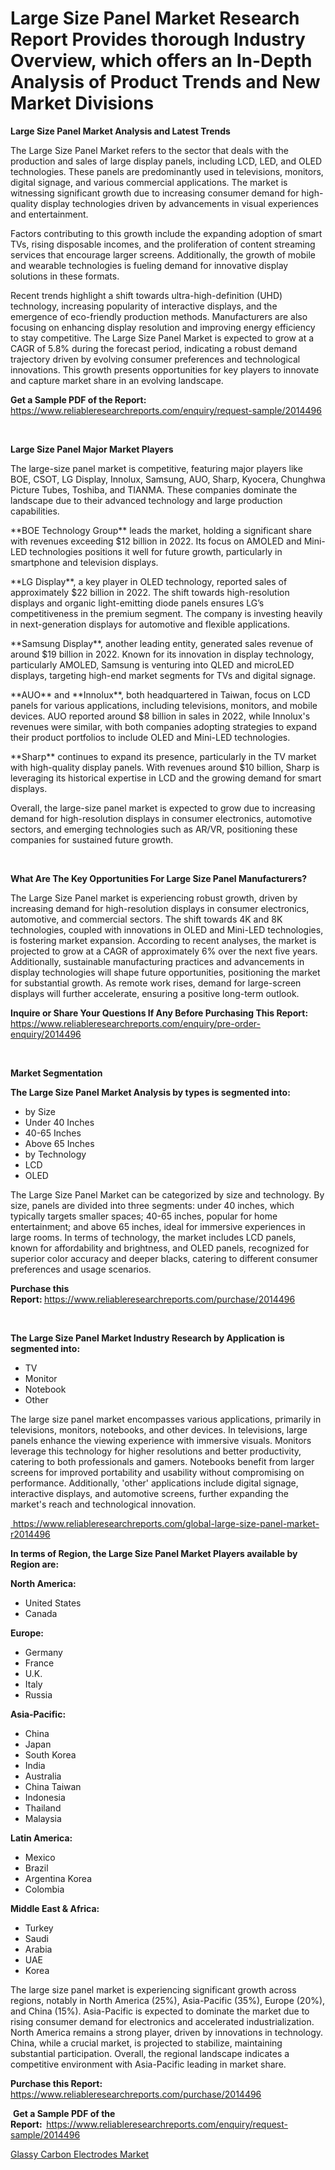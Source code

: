 <p><h1>Large Size Panel Market Research Report Provides thorough Industry Overview, which offers an In-Depth Analysis of Product Trends and New Market Divisions</h1></p><p><strong>Large Size Panel Market Analysis and Latest Trends</strong></p>
<p><p>The Large Size Panel Market refers to the sector that deals with the production and sales of large display panels, including LCD, LED, and OLED technologies. These panels are predominantly used in televisions, monitors, digital signage, and various commercial applications. The market is witnessing significant growth due to increasing consumer demand for high-quality display technologies driven by advancements in visual experiences and entertainment.</p><p>Factors contributing to this growth include the expanding adoption of smart TVs, rising disposable incomes, and the proliferation of content streaming services that encourage larger screens. Additionally, the growth of mobile and wearable technologies is fueling demand for innovative display solutions in these formats.</p><p>Recent trends highlight a shift towards ultra-high-definition (UHD) technology, increasing popularity of interactive displays, and the emergence of eco-friendly production methods. Manufacturers are also focusing on enhancing display resolution and improving energy efficiency to stay competitive. The Large Size Panel Market is expected to grow at a CAGR of 5.8% during the forecast period, indicating a robust demand trajectory driven by evolving consumer preferences and technological innovations. This growth presents opportunities for key players to innovate and capture market share in an evolving landscape.</p></p>
<p><strong>Get a Sample PDF of the Report:&nbsp;</strong> <a href="https://www.reliableresearchreports.com/enquiry/request-sample/2014496?utm_campaign=2954&utm_medium=2&utm_source=Github&utm_content=ia&utm_term=29032025&utm_id=large-size-panel">https://www.reliableresearchreports.com/enquiry/request-sample/2014496</a></p>
<p>&nbsp;</p>
<p><strong>Large Size Panel Major Market Players</strong></p>
<p><p>The large-size panel market is competitive, featuring major players like BOE, CSOT, LG Display, Innolux, Samsung, AUO, Sharp, Kyocera, Chunghwa Picture Tubes, Toshiba, and TIANMA. These companies dominate the landscape due to their advanced technology and large production capabilities.</p><p>**BOE Technology Group** leads the market, holding a significant share with revenues exceeding $12 billion in 2022. Its focus on AMOLED and Mini-LED technologies positions it well for future growth, particularly in smartphone and television displays.</p><p>**LG Display**, a key player in OLED technology, reported sales of approximately $22 billion in 2022. The shift towards high-resolution displays and organic light-emitting diode panels ensures LG’s competitiveness in the premium segment. The company is investing heavily in next-generation displays for automotive and flexible applications.</p><p>**Samsung Display**, another leading entity, generated sales revenue of around $19 billion in 2022. Known for its innovation in display technology, particularly AMOLED, Samsung is venturing into QLED and microLED displays, targeting high-end market segments for TVs and digital signage.</p><p>**AUO** and **Innolux**, both headquartered in Taiwan, focus on LCD panels for various applications, including televisions, monitors, and mobile devices. AUO reported around $8 billion in sales in 2022, while Innolux's revenues were similar, with both companies adopting strategies to expand their product portfolios to include OLED and Mini-LED technologies.</p><p>**Sharp** continues to expand its presence, particularly in the TV market with high-quality display panels. With revenues around $10 billion, Sharp is leveraging its historical expertise in LCD and the growing demand for smart displays.</p><p>Overall, the large-size panel market is expected to grow due to increasing demand for high-resolution displays in consumer electronics, automotive sectors, and emerging technologies such as AR/VR, positioning these companies for sustained future growth.</p></p>
<p>&nbsp;</p>
<p><strong>What Are The Key Opportunities For Large Size Panel Manufacturers?</strong></p>
<p><p>The Large Size Panel market is experiencing robust growth, driven by increasing demand for high-resolution displays in consumer electronics, automotive, and commercial sectors. The shift towards 4K and 8K technologies, coupled with innovations in OLED and Mini-LED technologies, is fostering market expansion. According to recent analyses, the market is projected to grow at a CAGR of approximately 6% over the next five years. Additionally, sustainable manufacturing practices and advancements in display technologies will shape future opportunities, positioning the market for substantial growth. As remote work rises, demand for large-screen displays will further accelerate, ensuring a positive long-term outlook.</p></p>
<p><strong>Inquire or Share Your Questions If Any Before Purchasing This Report:</strong> <a href="https://www.reliableresearchreports.com/enquiry/pre-order-enquiry/2014496?utm_campaign=2954&utm_medium=2&utm_source=Github&utm_content=ia&utm_term=29032025&utm_id=large-size-panel">https://www.reliableresearchreports.com/enquiry/pre-order-enquiry/2014496</a></p>
<p>&nbsp;</p>
<p><strong>Market Segmentation</strong></p>
<p><strong>The Large Size Panel Market Analysis by types is segmented into:</strong></p>
<p><ul><li>by Size</li><li>Under 40 Inches</li><li>40-65 Inches</li><li>Above 65 Inches</li><li>by Technology</li><li>LCD</li><li>OLED</li></ul></p>
<p><p>The Large Size Panel Market can be categorized by size and technology. By size, panels are divided into three segments: under 40 inches, which typically targets smaller spaces; 40-65 inches, popular for home entertainment; and above 65 inches, ideal for immersive experiences in large rooms. In terms of technology, the market includes LCD panels, known for affordability and brightness, and OLED panels, recognized for superior color accuracy and deeper blacks, catering to different consumer preferences and usage scenarios.</p></p>
<p><strong>Purchase this Report:&nbsp;</strong><a href="https://www.reliableresearchreports.com/purchase/2014496?utm_campaign=2954&utm_medium=2&utm_source=Github&utm_content=ia&utm_term=29032025&utm_id=large-size-panel">https://www.reliableresearchreports.com/purchase/2014496</a></p>
<p>&nbsp;</p>
<p><strong>The Large Size Panel Market Industry Research by Application is segmented into:</strong></p>
<p><ul><li>TV</li><li>Monitor</li><li>Notebook</li><li>Other</li></ul></p>
<p><p>The large size panel market encompasses various applications, primarily in televisions, monitors, notebooks, and other devices. In televisions, large panels enhance the viewing experience with immersive visuals. Monitors leverage this technology for higher resolutions and better productivity, catering to both professionals and gamers. Notebooks benefit from larger screens for improved portability and usability without compromising on performance. Additionally, 'other' applications include digital signage, interactive displays, and automotive screens, further expanding the market's reach and technological innovation.</p></p>
<p><a href="https://www.reliableresearchreports.com/global-large-size-panel-market-r2014496?utm_campaign=2954&utm_medium=2&utm_source=Github&utm_content=ia&utm_term=29032025&utm_id=large-size-panel">&nbsp;https://www.reliableresearchreports.com/global-large-size-panel-market-r2014496</a></p>
<p><strong>In terms of Region, the Large Size Panel Market Players available by Region are:</strong></p>
<p>
    <p> <strong> North America: </strong>
        <ul>
            <li>United States</li>
            <li>Canada</li>
        </ul>
        </p> 
    <p> <strong> Europe: </strong>
        <ul>
            <li>Germany</li>
            <li>France</li>
            <li>U.K.</li>
            <li>Italy</li>
            <li>Russia</li>
        </ul>
        </p> 
    <p> <strong> Asia-Pacific: </strong>
        <ul>
            <li>China</li>
            <li>Japan</li>
            <li>South Korea</li>
            <li>India</li>
            <li>Australia</li>
            <li>China Taiwan</li>
            <li>Indonesia</li>
            <li>Thailand</li>
            <li>Malaysia</li>
        </ul>
        </p> 
    <p> <strong> Latin America: </strong>
        <ul>
            <li>Mexico</li>
            <li>Brazil</li>
            <li>Argentina Korea</li>
            <li>Colombia</li>
        </ul>
        </p> 
    <p> <strong> Middle East & Africa: </strong>
        <ul>
            <li>Turkey</li>
            <li>Saudi</li>
            <li>Arabia</li>
            <li>UAE</li>
            <li>Korea</li>
        </ul>
    </p>
    </p>
<p><p>The large size panel market is experiencing significant growth across regions, notably in North America (25%), Asia-Pacific (35%), Europe (20%), and China (15%). Asia-Pacific is expected to dominate the market due to rising consumer demand for electronics and accelerated industrialization. North America remains a strong player, driven by innovations in technology. China, while a crucial market, is projected to stabilize, maintaining substantial participation. Overall, the regional landscape indicates a competitive environment with Asia-Pacific leading in market share.</p></p>
<p><strong>Purchase this Report: </strong><a href="https://www.reliableresearchreports.com/purchase/2014496?utm_campaign=2954&utm_medium=2&utm_source=Github&utm_content=ia&utm_term=29032025&utm_id=large-size-panel">https://www.reliableresearchreports.com/purchase/2014496</a></p>
<p>&nbsp;<strong>Get a Sample PDF of the Report:&nbsp;&nbsp;</strong><a href="https://www.reliableresearchreports.com/enquiry/request-sample/2014496?utm_campaign=2954&utm_medium=2&utm_source=Github&utm_content=ia&utm_term=29032025&utm_id=large-size-panel">https://www.reliableresearchreports.com/enquiry/request-sample/2014496</a></p>
<p><strong></strong></p>
<p><p><a href="https://github.com/dailyspunj47/Market-Research-Report-List-1/blob/main/glassy-carbon-electrodes-market.md?utm_campaign=2954&utm_medium=2&utm_source=Github&utm_content=ia&utm_term=29032025&utm_id=large-size-panel">Glassy Carbon Electrodes Market</a></p></p>